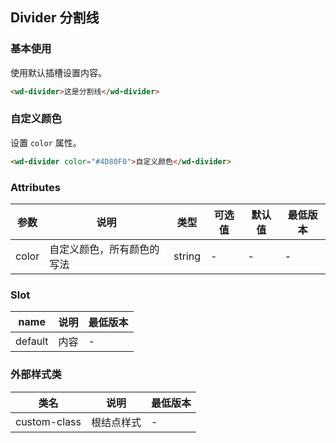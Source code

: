 ## Divider 分割线


### 基本使用

使用默认插槽设置内容。

```html
<wd-divider>这是分割线</wd-divider>
```

### 自定义颜色

设置 `color` 属性。

```html
<wd-divider color="#4D80F0">自定义颜色</wd-divider>
```

### Attributes

| 参数 | 说明 | 类型 | 可选值 | 默认值 | 最低版本 |
|-----|------|-----|-------|-------|--------|
| color | 自定义颜色，所有颜色的写法 | string | - | - | - |

### Slot

| name | 说明 | 最低版本 |
|------|-----|---------|
| default | 内容 | - |

### 外部样式类

| 类名 | 说明 | 最低版本 |
|-----|-----|---------|
| custom-class | 根结点样式 | - |
